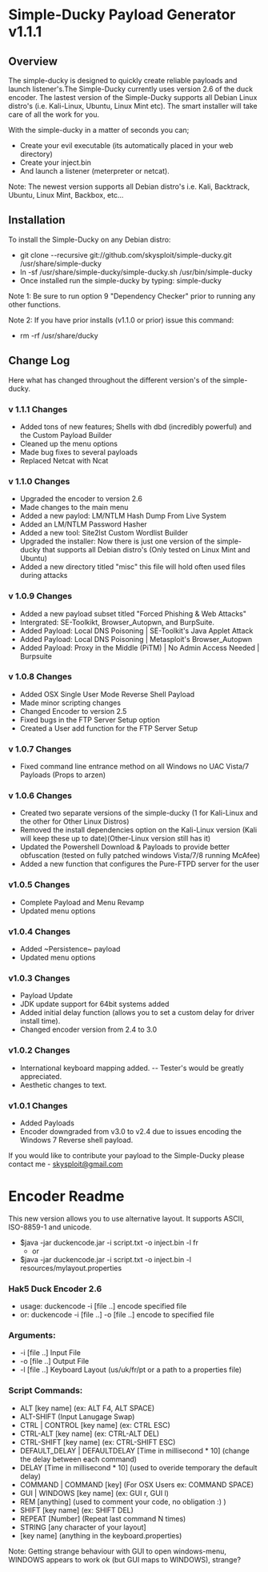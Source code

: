 # Simple-Ducky Payload Generator v1.1.1


## Overview

The simple-ducky is designed to quickly create reliable payloads and launch listener's.The  Simple-Ducky currently uses version 2.6 of the duck encoder. The lastest version of the Simple-Ducky supports all Debian Linux distro's (i.e. Kali-Linux, Ubuntu, Linux Mint etc). The smart installer will take care of all the work for you.

With the simple-ducky in a matter of seconds you can;

 - Create your evil executable (its automatically placed in your web directory)
 - Create your inject.bin
 - And launch a listener (meterpreter or netcat). 

Note: The newest version supports all Debian distro's i.e. Kali, Backtrack, Ubuntu, Linux Mint, Backbox, etc... 


## Installation

To install the Simple-Ducky on any Debian distro:

 - git clone --recursive git://github.com/skysploit/simple-ducky.git /usr/share/simple-ducky
 - ln -sf /usr/share/simple-ducky/simple-ducky.sh /usr/bin/simple-ducky
 - Once installed run the simple-ducky by typing: simple-ducky
 
Note 1: Be sure to run option 9 "Dependency Checker" prior to running any other functions.

Note 2: If you have prior installs (v1.1.0 or prior) issue this command:
 - rm -rf /usr/share/ducky
 

## Change Log

Here what has changed throughout the different version's of the simple-ducky.

### v 1.1.1 Changes
 - Added tons of new features; Shells with dbd (incredibly powerful) and the Custom Payload Builder
 - Cleaned up the menu options
 - Made bug fixes to several payloads
 - Replaced Netcat with Ncat

### v 1.1.0 Changes
 - Upgraded the encoder to version 2.6
 - Made changes to the main menu
 - Added a new paylod: LM/NTLM Hash Dump From Live System
 - Added an LM/NTLM Password Hasher
 - Added a new tool: Site2lst Custom Wordlist Builder
 - Upgraded the installer: Now there is just one version of the simple-ducky that supports all Debian distro's (Only tested on Linux Mint and Ubuntu)
 - Added a new directory titled "misc" this file will hold often used files during attacks

### v 1.0.9 Changes
 - Added a new payload subset titled "Forced Phishing & Web Attacks"
 - Intergrated: SE-Toolkikt, Browser_Autopwn, and BurpSuite.
 - Added Payload: Local DNS Poisoning | SE-Toolkit's Java Applet Attack
 - Added Payload: Local DNS Poisoning | Metasploit's Browser_Autopwn
 - Added Payload: Proxy in the Middle (PiTM) | No Admin Access Needed | Burpsuite

### v 1.0.8 Changes
 - Added OSX Single User Mode Reverse Shell Payload
 - Made minor scripting changes
 - Changed Encoder to version 2.5
 - Fixed bugs in the FTP Server Setup option
 - Created a User add function for the FTP Server Setup

### v 1.0.7 Changes
 - Fixed command line entrance method on all Windows no UAC Vista/7 Payloads (Props to arzen)

### v 1.0.6 Changes
 - Created two separate versions of the simple-ducky (1 for Kali-Linux and the other for Other Linux Distros)
 - Removed the install dependencies option on the Kali-Linux version (Kali will keep these up to date)(Other-Linux version still has it)
 - Updated the Powershell Download & Payloads to provide better obfuscation (tested on fully patched windows Vista/7/8 running McAfee) 
 - Added a new function that configures the Pure-FTPD server for the user

### v1.0.5 Changes
 - Complete Payload and Menu Revamp
 - Updated menu options

### v1.0.4 Changes
 - Added ~Persistence~ payload
 - Updated menu options

### v1.0.3 Changes
 - Payload Update
 - JDK update support for 64bit systems added
 - Added initial delay function (allows you to set a custom delay for driver install time).
 - Changed encoder version from 2.4 to 3.0

### v1.0.2 Changes
 
 - International keyboard mapping added. -- Tester's would be greatly appreciated.
 - Aesthetic changes to text. 
 
### v1.0.1 Changes
 
 - Added Payloads
 - Encoder downgraded from v3.0 to v2.4 due to issues encoding the Windows 7 Reverse shell payload.
 
If you would like to contribute your payload to the Simple-Ducky please contact me - skysploit@gmail.com 



# Encoder Readme


This new version allows you to use alternative layout. It supports ASCII, ISO-8859-1 and unicode.

 - $java -jar duckencode.jar -i script.txt -o inject.bin -l fr
   - or
 - $java -jar duckencode.jar -i script.txt -o inject.bin -l resources/mylayout.properties


### Hak5 Duck Encoder 2.6

 - usage: duckencode -i [file ..] encode specified file
 - or: duckencode -i [file ..] -o [file ..] encode to specified file

### Arguments:
  - -i [file ..]         Input File
  - -o [file ..]         Output File
  - -l [file ..]         Keyboard Layout (us/uk/fr/pt or a path to a properties file)

### Script Commands:

 - ALT [key name] (ex: ALT F4, ALT SPACE)
 - ALT-SHIFT (Input Lanugage Swap)
 - CTRL | CONTROL [key name] (ex: CTRL ESC)
 - CTRL-ALT [key name] (ex: CTRL-ALT DEL)
 - CTRL-SHIFT [key name] (ex: CTRL-SHIFT ESC)
 - DEFAULT_DELAY | DEFAULTDELAY [Time in millisecond * 10] (change the delay between each command)
 - DELAY [Time in millisecond * 10] (used to overide temporary the default delay)
 - COMMAND | COMMAND [key] (For OSX Users ex: COMMAND SPACE)
 - GUI | WINDOWS [key name] (ex: GUI r, GUI l)
 - REM [anything] (used to comment your code, no obligation :) )
 - SHIFT [key name] (ex: SHIFT DEL)
 - REPEAT [Number] (Repeat last command N times)
 - STRING [any character of your layout]
 - [key name] (anything in the keyboard.properties)

Note:
   Getting strange behaviour with GUI to open windows-menu, WINDOWS appears to work ok (but GUI maps to WINDOWS), strange?
